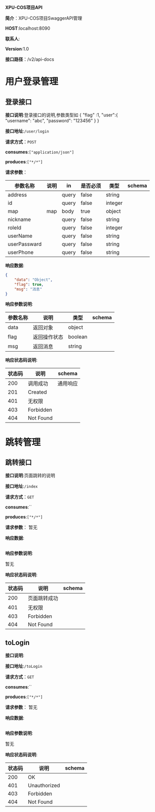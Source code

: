 
**XPU-COS项目API**


**简介**：XPU-COS项目SwaggerAPI管理

**HOST**:localhost:8090


**联系人**:


**Version**:1.0

**接口路径**：/v2/api-docs


# 用户登录管理
## 登录接口

**接口说明**:登录接口的说明,参数类型如 {
"flag" :1,
"user":{   
"username": "abc",
"password": "123456"
}
}


**接口地址**:`/user/login`


**请求方式**：`POST`


**consumes**:`["application/json"]`


**produces**:`["*/*"]`



**请求参数**：

| 参数名称         | 说明     |     in |  是否必须      |  类型   |  schema  |
| ------------ | -------------------------------- |-----------|--------|----|--- |
|address|   | query | false |string  |    |
|id|   | query | false |integer  |    |
|map| map  | body | true |object  |    |
|nickname|   | query | false |string  |    |
|roleId|   | query | false |integer  |    |
|userName|   | query | false |string  |    |
|userPassward|   | query | false |string  |    |
|userPhone|   | query | false |string  |    |

**响应数据**:

```json
{
	"data": "Object",
	"flag": true,
	"msg": "消息"
}
```

**响应参数说明**:


| 参数名称         | 说明                             |    类型 |  schema |
| ------------ | -------------------|-------|----------- |
|data| 返回对象  |object  |    |
|flag| 返回操作状态  |boolean  |    |
|msg| 返回消息  |string  |    |




**响应状态码说明**:


| 状态码         | 说明                             |    schema                         |
| ------------ | -------------------------------- |---------------------- |
| 200 | 调用成功  |通用响应|
| 201 | Created  ||
| 401 | 无权限  ||
| 403 | Forbidden  ||
| 404 | Not Found  ||
# 跳转管理

## 跳转接口

**接口说明**:页面跳转的说明


**接口地址**:`/index`


**请求方式**：`GET`


**consumes**:``


**produces**:`["*/*"]`



**请求参数**：
暂无


**响应数据**:

```json

```

**响应参数说明**:


暂无




**响应状态码说明**:


| 状态码         | 说明                             |    schema                         |
| ------------ | -------------------------------- |---------------------- |
| 200 | 页面跳转成功  ||
| 401 | 无权限  ||
| 403 | Forbidden  ||
| 404 | Not Found  ||
## toLogin


**接口说明**:



**接口地址**:`/toLogin`


**请求方式**：`GET`


**consumes**:``


**produces**:`["*/*"]`



**请求参数**：
暂无


**响应数据**:

```json

```

**响应参数说明**:


暂无




**响应状态码说明**:


| 状态码         | 说明                             |    schema                         |
| ------------ | -------------------------------- |---------------------- |
| 200 | OK  ||
| 401 | Unauthorized  ||
| 403 | Forbidden  ||
| 404 | Not Found  ||
